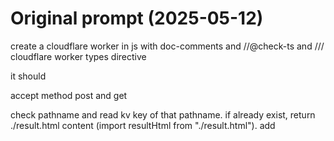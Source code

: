 # Original prompt (2025-05-12)

create a cloudflare worker in js with doc-comments and //@check-ts and /// cloudflare worker types directive

it should

accept method post and get

check pathname and read kv key of that pathname. if already exist, return ./result.html content (import resultHtml from "./result.html"). add <script> with json of kv value to end of head.

if not:

get prompt, model, basePath, apiKey from FormData

serve share.html (import it using `import shareHtml from "./share.html")

set kv key pathname value {pending:true, prompt,model,basePath,apiKey}

send to queue with the formdata items gathered.

also, queue should:

read message body out

get all urls in the prompt using regex

fetch all urls in parallel, getting text back

the context is then constructed from the urls: format: {url}\n{text}\n------\n\n{url2}\n{text2}\n\n (etc)

do a call to llm using POST {basePath}/chat/completions with the context as system prompt (if any) and the prompt as first message content

the result is added to kv under key of pathname

# ADR

- Need a simple interface for freemium LLM answers that has support for URL expansion. Must be FAST and pay-as-you-go.
- by design, I want to have a homepage, share page, and result page, so the user is incentivized to share. However, it may be better to combine them. with googling you kinda trust google to provide a good response. with llms we aren't there yet; you may want to verify. The share piece could be a footer visible on the result page.
- byok is a possibility to showcase models to people, but the main value proposition is shareability in general and an ability to use links as context building method. over-focusing on models might end up being an anti-pattern. i focus on context building instead, allowing lmpify to become a embeddable piece into any website through API and script.
- I want things to be fast and my current solution doesn't even stream. It sucks! The post request must stream itself but also immediately return the HTML and do other things. The cache must be set as soon as it's done but since it's only eventually consistent but it's meant for sharing, it should be there in the DO until the KV is available. KV ensures REAL speed everywhere globally, while DO ensures the thing happens close to the user.

# New specification

> Tomorrow: make new spec that streams prompt. Think first if chatcompletions.stream is the right abstraction..? or do I need this whole thing custom?

# PRIORITY: REPLACE CLAUDE (2025-05-12 until 2025-05-17)

- ✅ use "stripeflare" to serve all pages with user-balance and dynamic payment link.
- ✅ also add `model-modal.js` to resultpage, making it possible to repost it with a different model
- ✅ remove byok (for now) and focus on 1 cheap model and 1 high-quality model
- 🤔 Figure out why it's so slow. It's due to 2 things. 1: kv is not being consistent, and 2: due to queue not handling things directly. A better approach might be a `LLMStreamDO`. make that!
- ✅ make stream.chatcompletions.com cache proxy
- ✅ Integrate with LLMStreamDO or variant thereof to make things instant. pattern is: instant-in-do-stream(-and-back-if-needed-or-later), globally subscribable realtime, eventually-pushed-to-the-edge https://x.com/janwilmake/status/1922437388258726270
- ✅ 🔥 Added `/from/{promptUrl}` endpoint to integrate with any URL as startingpoint more easily (e.g. from github). Refactored logic to allow for GET request to DO
- ✅ `Error in DO fetch: RangeError: Values cannot be larger than 131072` - storage of prompt is too large! Also context! This needs solving, potentially use SQLite one row per key.
- ✅ Prune long prompt inputs and prune long fetch text responses from URLs. This is a separate function I already did before. work in `lmpify.context`
- ✅ Sanetize/DOMPurify JSON before putting it into HTML
- ✅ 🤔 I thought it worked, but when refreshing while it's generating, it actually doesn't find the same stream now, anymore! Maybe, the migration to SQLite fucked it up? Make this work as desired. **Improved setup, state handling and fixed bug**
- ✅ properly renders og-image meta tags etc
- ✅ renders a preliminary og image
- ✅ Should calculate 'og-details' based on prompt in the DO
- ✅ **self-links**: result page should also render markdown when doing non-browser-based fetch or when adding `.md` similar to chatcompletions, prompt md should also be a link, context md also.
- ✅ `?q={EncodedString}` to pre-add context to homepage.
- ✅ Added proper markdown highlighting
- ✅ Ability to copy codeblocks.
- ✅ Mobile friendly ✅ `result.html` ✅ `index.html`
- ✅ Ensure geneated title is also based on context, not just prompt
- ✅ Fix annoying JSON parser bug when having `</script>` https://www.lmpify.com/from/https://uithub.com/janwilmake/xymake
- ✅ Modularize the code! makes it a bit cleaner and more readable.
- ✅ added html viewer and collapsible stored on user level
- ✅ added 'credentialless' to iframe so i don't think we need to worry about it ever executing functionality in lmpify draining someones balance. furthermore, the access-token itself was already not accessible as it's http only

# Monetisation & bugfixes (2025-05-18)

- ✅ Create endpoint to run middleware and return userdata and use that in `model-modal.js` to show user information in there.
- ✅ Confirm adding balance works
- ✅ premium shows up in the right way
- ✅ Ensure claude sonnet 3.7 works too. Model must be stored in localstorage and KV.
- ✅ Ensure pricing is properly calculated for both chatgpt and claude with a MARKUP_FACTOR
- ✅ Make it easy to access the DB from the other DO, ensure to document how to do this in stripeflare template and show that in the demo as well. Maybe export `createClient` and `DEFAULT_VERSION` from stripeflare?
- ✅ Charge the user the determined price
- ✅ Added blob url for HTML pages to view in full-screen
- ✅ prompt tokens should be unescaped
- ✅ Return 402 as data property, if that happens, auto-open the modal and show an error that guides to adding more balance
- ✅ Add ratelimiter to 5 free requests per hour

# Launch (2025-05-19)

✅ Fix bug with `__CODEBLOCK__` stuff. Encountered it when trying to use it with stripeflare: https://www.lmpify.com/doctype-html-htm-v3vyt70

✅ Finish `login-by-payment`!!!! Otherwise, old payments get lost

✅ Do a short X post announcing it, and now always use this when starting a new project.

# Virality (2025-05-21)

✅ Made the markdown 'prompt it' button

✅ Made `mdapply` cli (https://github.com/janwilmake/mdapply)

# Better docs (2025-05-23)

✅ Made `usage.html/md`

✅ Turn usage, why and privacy-policy into https://github.com/janwilmake/lmpify-docs and link from homepage

# After contextarea works... add to lmpify and focus on this (2025-05-24)

✅ Add contextarea! seeing tokens of urls and seeing if urls not work is huge for understanding.

✅ On homepage, ensure shift+enter is submit, not enter.

✅ Fix bugs on mdapply: we can't accomodate for all structures progamatically but we can accomodate for ```ext filename=""`. Let's do that instead, and instruct this to be system-prompted on how to respond. In lmpify, I'd want a simple system prompt that can be deleted. It can just be a URL! **Created gist: https://uithub.com/janwilmake/gists/blob/main/named-codeblocks.md**

❌ Add toggle button to view context in right panel rather than result. this could be live connected with context-cards, rather than from data. **with direct link to each context it may not be needed, but total token-count would be nice**

## ❗️ Improve Models (2025-06-04)

1. ✅ Add cloudflare account-id into the basepath
2. ✅ Add secrets for all
3. ✅ Add X AI (Grok)
4. ✅ Add superfast model (llama-3.3-70b on https://api.cerebras.ai/v1/chat/completions)
5. ❌ ~~Add Gemini Video input model~~ (not possible with /chat/completion)
6. ✅ Make it possible to use LLAMA3.3 70B unlimited after initial payment (charge 0 for non-api use)
7. ❌ Use Company Logos

POST: models added, LMPIFY is now Free after Tiny $0.99 Payment (Proof of Personhood Payment)

# RENAME (2025-06-30)

✅ Rename to letmepromp. Same visible name, easy to remember, more readable.

✅ The problem is I have a lot of links to lmpify already and they should stay working. The old lmpify.com should redirect to the new with the same path+query. Forever.

✅ Every codeblock should be available using the proper mediatype at `https://{slug}-{hash}.gptideas.com/{path}`. All links should be easy to find and add to the prompt.

## system prompt (2025-07-01)

✅ A default system prompt, editable after login, should include instructions for named codeblocks. This is just a landingpage thing. On result pages, it's prepended to the actual prompt.

## Proper Markdown Rendering (2025-07-01)

Problem: Fix bugs on response with ``` in code etc. this is very important: https://letmeprompt.com/httpsuithubcomj-odsfdc0.md?key=result

Research: https://x.com/janwilmake/status/1926992658536206687

The solution is bi-partial:

1. use `marked` and render things with that
2. ensure by default a system promopt is used that instructs how to write code block fences in markdown.

TODO:

- ✅ write system prompt that instructs using `````` (5 backticks by default or more when necessary)
- ✅ Ensure `named-codeblocks.md` system prompt is used by default without making things ugly
- Apply adding 1 backtick to fence in `getMarkdownResponse`
- ✅ Rewrite `markdown-highlighter.js` using `marked`
- ✅ Links should still be shown as markdown but need to be clickable.

DONE 🎉

✅ Ensure variable `{{prompt_id}}` is filled into context if directly present in prompt. This is happening at execution, the variable stays variable.

# QUICK WINS = 2025-07-04/05

- ✅ Routes aren't immediately active, which causes it to cache the 404. let's just wait...
- ✅ Ensure assets directory `./` also works when specified in wrangler.
- ✅ Upon download, assets that aren't there should not crash, `errors.json` should show this.
- ✅ Put download and deploy button on letmeprompt.com
- ✅ weird `&quot;` stuff in md and images shouldn't be rendering!
- ✅ Big ugly copy button on mobile
- ✅ Added company icons (replacing emojis)

Test parallel:

```
curl -X POST "https://beta.parallel.ai/chat/completions" -H "Content-Type: application/json" -H "Authorization: Bearer X" -d '{"model": "speed","messages": [{"role": "user","content": "What does Parallel Web Systems do?"}],"stream": true}'
```

# OG (2025-07-04)

✅ Model logo should be big in the OG.

- ✅ Title (Generated)
- ✅ Subtitle: '[logo] GROK 4 Generation by Jan Wilmake [pfp]'

# Fix payments, improve layout (2025-07-16)

- ✅ Fixed dorm and stripeflare and applied breaking changes
- ✅ Both sides (prompt & result) must have sticky headers and bottoms of equal size and style (mirroring each other)
- ✅ Improve mobile layout to be less space consuming

# `/chat/completions` and `/mcp` (2025-07-17)

- ✅ Turn letmeprompt into oauth-provided `/chat/completion` endpoint with models (chance to not niche down too much and build flaredream chat with little complexity!)
- ✅ Turn `letmeprompt.com/{id}/chat/completions` into the same thing, but with predetermined system prompt that is someone elses prompt
- ✅ Every url can be a basePath for the OpenAI SDK (as long as POST `*/chat/completions` is given, proxy with system prompt being set to context + prompt). Model value should follow the same allowed values as what I have now.
- ✅ Look up `store:true` behavior in openai and x-ai. is it useful to leave it? (NO)
- ✅ Add `store:true` behavior, removing that parameter from body, and storing the result in lmpify
- ✅ Incase of `store:true` ensure the response id is the URL we store it at
- ❌ Optional: add `resultUrl` in the same objects
- ✅ Create openapi for all of LMPIFY for programmatic use (leaving out html stuff)
- ✅ Test anthropic model via https://docs.anthropic.com/en/api/openai-sdk - got model not found error
- ✅ In the UI, show 'Use as API' in footer which shows how to use the API.
- ✅ Endpoint `[/{id}]/mcp` that turns chat completion into an MCP tool.

# Added stream error handling (2025-07-21)

Anthropic has lot of outages (https://status.anthropic.com) and i got empty string back since errors in-stream were fully ignored.

Now, these errors should properly throw and set 'error' value

# Small improvements (2025-08-03)

- ✅ LMPIFY BUG: links become `[]()` even if the text and url is same. not sure if there's a way to differentiate, but should defniitely just remain url if it was url.
